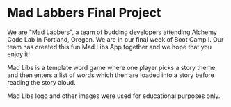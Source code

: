 # Mad Labbers Final Project

We are "Mad Labbers", a team of budding developers attending Alchemy Code Lab in Portland, Oregon. We are in our final week of Boot Camp I. Our team has created this fun Mad Libs App together and we hope that you enjoy it!

Mad Libs is a template word game where one player picks a story theme and then enters a list of words which then are loaded into a story before reading the story aloud. 

Mad Libs logo and other images were used for educational purposes only.   
